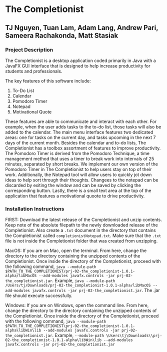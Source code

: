 # The Completionist
## TJ Nguyen, Tuan Lam, Adam Lang, Andrew Pari, Sameera Rachakonda, Matt Stasiak 

### Project Description 
The Completionist is a desktop application coded primarily in Java with a JavaFX GUI interface that is designed to help increase productivity for students and professionals. 

The key features of this software include:
1. To-Do List
2. Calendar
3. Pomodoro Timer
4. Notepad
5. Motivational Quote

These features are able to communicate and interact with each other. For example, when the user adds tasks to the to-do list, those tasks will also be added to the calendar. The main menu interface features two dedicated areas: one for tasks on the current day, and tasks upcoming in the next 7 days of the current month. Besides the calendar and to-do lists, The Completionist has a toolbox assortment of features to improve productivity. The Pomodoro Timer is derived from the Pomodoro Technique, a time management method that uses a timer to break work into intervals of 25 minutes, separated by short breaks. We implement our own version of the Pomodoro Timer in The Completionist to help users stay on top of their work. Additionally, the Notepad tool will allow users to quickly jot down ideas to help sort through their thoughts. Changees to the notepad can be discarded by exiting the window and can be saved by clicking the corresponding button. Lastly, there is a small text area at the top of the application that features a motivational quoote to drive productivity.

### Installation Instructions

FIRST:  Download the latest release of the Completionist and unzip contents. Keep note of the absolute filepath to the newly downloaded release of the Completionist. Also create a `.txt` document in the directory that contains the Completionist called `completionistNotepad.txt`. Make sure that the `.txt` file is not inside the Completionist folder that was created from unzipping.

MacOS: If you are on Mac, open the terminal. From here, change the directory to the directory containing the unzipped contents of the Completionist. Once inside the directory of the Completionist, proceed with the following command, `java --module-path $PATH_TO_THE_COMPLETIONIST/prj-02-the_completionist-1.0.1-alpha/libMacOS --add-modules javafx.controls -jar prj-02-the_completionist.jar`. Example, `java --module-path /Users/tj/Downloads/prj-02-the_completionist-1.0.1-alpha/libMacOS --add-modules javafx.controls -jar prj-02-the_completionist.jar`. The .jar file should execute successfully. 

Windows: If you are on Windows, open the command line. From here, change the directory to the directory containing the unzipped contents of the Completionist. Once inside the directory of the Completionist, proceed with the following command, `java --module-path $PATH_TO_THE_COMPLETIONIST\prj-02-the_completionist-1.0.1-alpha\libWin\lib --add-modules javafx.controls -jar prj-02-the_completionist.jar`. Example, `--module-path \Users\tj\Downloads\\prj-02-the_completionist-1.0.1-alpha\libWin\lib --add-modules javafx.controls -jar prj-02-the_completionist.jar`
